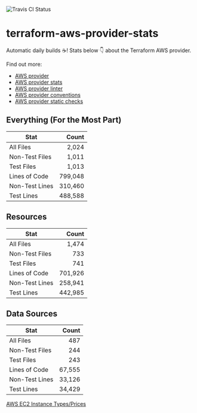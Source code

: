 ![Travis CI Status](https://travis-ci.org/YakDriver/terraform-aws-provider-stats.svg?branch=main)
# terraform-aws-provider-stats

Automatic daily builds :coffee:! Stats below :point_down: about the Terraform AWS provider.

Find out more:
* [AWS provider](https://github.com/terraform-providers/terraform-provider-aws)
* [AWS provider stats](https://github.com/YakDriver/terraform-aws-provider-stats)
* [AWS provider linter](https://github.com/terraform-providers/terraform-provider-aws/tree/master/awsproviderlint)
* [AWS provider conventions](https://github.com/YakDriver/terraform-aws-conventions)
* [AWS provider static checks](https://github.com/YakDriver/terraform-aws-provider-static-checks)



## Everything (For the Most Part)

|  Stat  |  Count  |
| ------------- | -------------: |
|  All Files  |  2,024  |
|  Non-Test Files  |  1,011  |
|  Test Files  |  1,013  |
|  Lines of Code  |  799,048  |
|  Non-Test Lines  |  310,460  |
|  Test Lines  |  488,588  |



## Resources

|  Stat  |  Count  |
| ------------- | -------------: |
|  All Files  |  1,474  |
|  Non-Test Files  |  733  |
|  Test Files  |  741  |
|  Lines of Code  |  701,926  |
|  Non-Test Lines  |  258,941  |
|  Test Lines  |  442,985  |



## Data Sources

|  Stat  |  Count  |
| ------------- | -------------: |
|  All Files  |  487  |
|  Non-Test Files  |  244  |
|  Test Files  |  243  |
|  Lines of Code  |  67,555  |
|  Non-Test Lines  |  33,126  |
|  Test Lines  |  34,429  |




[AWS EC2 Instance Types/Prices](https://github.com/YakDriver/aws-ec2-instance-types)
